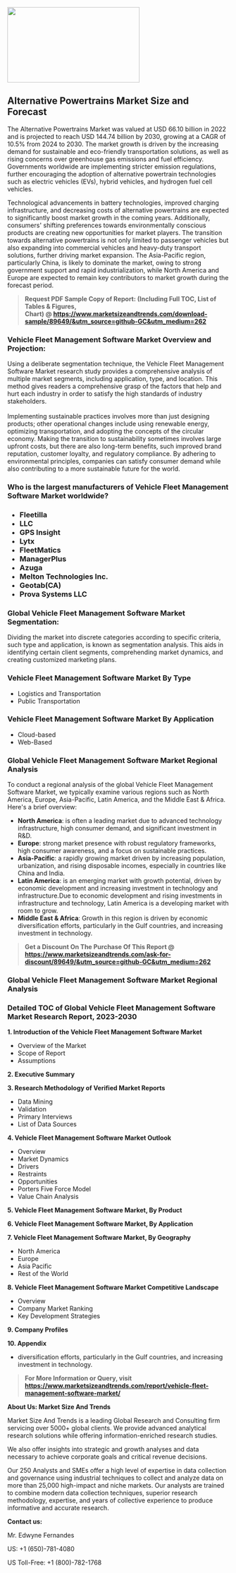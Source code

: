 <p><img class="alignnone size-medium wp-image-20088" src="https://ffe5etoiles.com/wp-content/uploads/2024/12/MST1-300x171.png" alt="" width="300" height="171" /></p><h2>Alternative Powertrains Market Size and Forecast</h2><p>The Alternative Powertrains Market was valued at USD 66.10 billion in 2022 and is projected to reach USD 144.74 billion by 2030, growing at a CAGR of 10.5% from 2024 to 2030. The market growth is driven by the increasing demand for sustainable and eco-friendly transportation solutions, as well as rising concerns over greenhouse gas emissions and fuel efficiency. Governments worldwide are implementing stricter emission regulations, further encouraging the adoption of alternative powertrain technologies such as electric vehicles (EVs), hybrid vehicles, and hydrogen fuel cell vehicles.</p><p>Technological advancements in battery technologies, improved charging infrastructure, and decreasing costs of alternative powertrains are expected to significantly boost market growth in the coming years. Additionally, consumers' shifting preferences towards environmentally conscious products are creating new opportunities for market players. The transition towards alternative powertrains is not only limited to passenger vehicles but also expanding into commercial vehicles and heavy-duty transport solutions, further driving market expansion. The Asia-Pacific region, particularly China, is likely to dominate the market, owing to strong government support and rapid industrialization, while North America and Europe are expected to remain key contributors to market growth during the forecast period.</p></p><blockquote id="" class=""><strong>Request PDF Sample Copy of Report: (Including Full TOC, List of Tables &amp; Figures, Chart)&nbsp;@&nbsp;<strong><a href="https://www.marketsizeandtrends.com/download-sample/89649/&utm_source=github-GC&utm_medium=262" target="_blank">https://www.marketsizeandtrends.com/download-sample/89649/&utm_source=github-GC&utm_medium=262</a></strong></strong></blockquote><h3 id="" class="">Vehicle Fleet Management Software Market&nbsp;Overview and Projection:</h3><p id="" class="">Using a deliberate segmentation technique, the Vehicle Fleet Management Software Market research study provides a comprehensive analysis of multiple market segments, including application, type, and location. This method gives readers a comprehensive grasp of the factors that help and hurt each industry in order to satisfy the high standards of industry stakeholders. <br /> <br />Implementing sustainable practices involves more than just designing products; other operational changes include using renewable energy, optimizing transportation, and adopting the concepts of the circular economy. Making the transition to sustainability sometimes involves large upfront costs, but there are also long-term benefits, such improved brand reputation, customer loyalty, and regulatory compliance. By adhering to environmental principles, companies can satisfy consumer demand while also contributing to a more sustainable future for the world.</p><h3 id="" class="">Who is the largest manufacturers of&nbsp;Vehicle Fleet Management Software Market worldwide?</h3><h3 class=""><p><ul><li>Fleetilla </li><li> LLC </li><li> GPS Insight </li><li> Lytx </li><li> FleetMatics </li><li> ManagerPlus </li><li> Azuga </li><li> Melton Technologies Inc. </li><li> Geotab(CA) </li><li> Prova Systems LLC</li></ul></p></h3><h3 id="" class="">Global&nbsp;Vehicle Fleet Management Software Market Segmentation:</h3><p id="" class="">Dividing the market into discrete categories according to specific criteria, such type and application, is known as segmentation analysis. This aids in identifying certain client segments, comprehending market dynamics, and creating customized marketing plans.</p><h3 id="" class="">Vehicle Fleet Management Software Market&nbsp;By Type</h3><p><p><ul><li>Logistics and Transportation </li><li> Public Transportation</p></li></ul></p></p><h3 id="" class="">Vehicle Fleet Management Software Market&nbsp;By Application</h3><p class=""><p><ul><li>Cloud-based </li><li> Web-Based</li></ul></p></p><h3 id="" class="">Global Vehicle Fleet Management Software Market Regional Analysis</h3><p id="" class="">To conduct a regional analysis of the global Vehicle Fleet Management Software Market, we typically examine various regions such as North America, Europe, Asia-Pacific, Latin America, and the Middle East &amp; Africa. Here's a brief overview:</p><ul><li><strong>North America</strong>: is often a leading market due to advanced technology infrastructure, high consumer demand, and significant investment in R&amp;D.</li><li><strong>Europe</strong>: strong market presence with robust regulatory frameworks, high consumer awareness, and a focus on sustainable practices.</li><li><strong>Asia-Pacific</strong>: a rapidly growing market driven by increasing population, urbanization, and rising disposable incomes, especially in countries like China and India.</li><li><strong>Latin America</strong>: is an emerging market with growth potential, driven by economic development and increasing investment in technology and infrastructure.Due to economic development and rising investments in infrastructure and technology, Latin America is a developing market with room to grow.</li><li><strong>Middle East &amp; Africa</strong>: Growth in this region is driven by economic diversification efforts, particularly in the Gulf countries, and increasing investment in technology.</li></ul><blockquote id="" class=""><strong>Get a Discount On The Purchase Of This Report @ <strong><a href="https://www.marketsizeandtrends.com/ask-for-discount/89649/&utm_source=github-GC&utm_medium=262" target="_blank">https://www.marketsizeandtrends.com/ask-for-discount/89649/&utm_source=github-GC&utm_medium=262</a></strong></strong></blockquote><h3 id="" class="">Global Vehicle Fleet Management Software Market Regional Analysis</h3><h3 id="" class="">Detailed TOC of Global Vehicle Fleet Management Software Market Research Report, 2023-2030</h3><p id="" class=""><strong>1. Introduction of the Vehicle Fleet Management Software Market</strong></p><ul><li>Overview of the Market</li><li>Scope of Report</li><li>Assumptions</li></ul><p id="" class=""><strong>2. Executive Summary</strong></p><p id="" class=""><strong>3. Research Methodology of Verified Market Reports</strong></p><ul><li>Data Mining</li><li>Validation</li><li>Primary Interviews</li><li>List of Data Sources</li></ul><p id="" class=""><strong>4. Vehicle Fleet Management Software Market Outlook</strong></p><ul><li>Overview</li><li>Market Dynamics</li><li>Drivers</li><li>Restraints</li><li>Opportunities</li><li>Porters Five Force Model</li><li>Value Chain Analysis</li></ul><p id="" class=""><strong>5. Vehicle Fleet Management Software Market, By Product</strong></p><p id="" class=""><strong>6. Vehicle Fleet Management Software Market, By Application</strong></p><p id="" class=""><strong>7. Vehicle Fleet Management Software Market, By Geography</strong></p><ul><li>North America</li><li>Europe</li><li>Asia Pacific</li><li>Rest of the World</li></ul><p id="" class=""><strong>8. Vehicle Fleet Management Software Market Competitive Landscape</strong></p><ul><li>Overview</li><li>Company Market Ranking</li><li>Key Development Strategies</li></ul><p id="" class=""><strong>9. Company Profiles</strong></p><p id="" class=""><strong>10. Appendix</strong></p><ul><li>diversification efforts, particularly in the Gulf countries, and increasing investment in technology.</li></ul><blockquote id="" class=""><strong>For More Information or Query, visit <strong><strong><a href="https://www.marketsizeandtrends.com/report/vehicle-fleet-management-software-market/" target="_blank">https://www.marketsizeandtrends.com/report/vehicle-fleet-management-software-market/</a></strong></strong></strong></blockquote><p id="" class=""><strong>About Us: Market Size And Trends</strong></p><p id="" class="">Market Size And Trends is a leading Global Research and Consulting firm servicing over 5000+ global clients. We provide advanced analytical research solutions while offering information-enriched research studies.</p><p id="" class="">We also offer insights into strategic and growth analyses and data necessary to achieve corporate goals and critical revenue decisions.</p><p id="" class="">Our 250 Analysts and SMEs offer a high level of expertise in data collection and governance using industrial techniques to collect and analyze data on more than 25,000 high-impact and niche markets. Our analysts are trained to combine modern data collection techniques, superior research methodology, expertise, and years of collective experience to produce informative and accurate research.</p><p id="" class=""><strong>Contact us:</strong></p><p id="" class="">Mr. Edwyne Fernandes</p><p id="" class="">US: +1 (650)-781-4080</p><p id="" class="">US Toll-Free: +1 (800)-782-1768</p>
